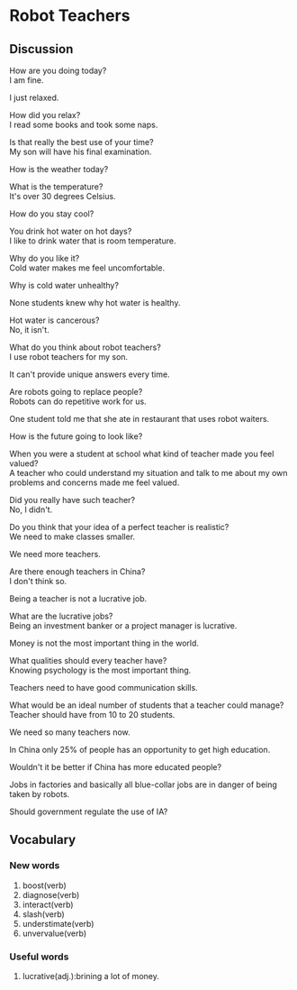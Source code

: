 # Robot Teachers
## Discussion
How are you doing today?  
I am fine.  

I just relaxed.  

How did you relax?  
I read some books and took some naps.  

Is that really the best use of your time?  
My son will have his final examination.  

How is the weather today?  

What is the temperature?  
It's over 30 degrees Celsius.  

How do you stay cool?  

You drink hot water on hot days?  
I like to drink water that is room temperature.  

Why do you like it?  
Cold water makes me feel uncomfortable.  

Why is cold water unhealthy?  

None students knew why hot water is healthy.    

Hot water is cancerous?  
No, it isn't.  

What do you think about robot teachers?  
I use robot teachers for my son.  

It can't provide unique answers every time.  

Are robots going to replace people?  
Robots can do repetitive work for us.  

One student told me that she ate in restaurant that uses robot waiters.  

How is the future going to look like?  

When you were a student at school what kind of teacher made you feel valued?  
A teacher who could understand my situation and talk to me about my own problems and concerns made me feel valued.  

Did you really have such teacher?  
No, I didn't.  

Do you think that your idea of a perfect teacher is realistic?  
We need to make classes smaller.  

We need more teachers.  

Are there enough teachers in China?  
I don't think so.  

Being a teacher is not a lucrative job.  

What are the lucrative jobs?  
Being an investment banker or a project manager is lucrative.  

Money is not the most important thing in the world.  

What qualities should every teacher have?  
Knowing psychology is the most important thing.  

Teachers need to have good communication skills.  

What would be an ideal number of students that a teacher could manage? 
Teacher should have from 10 to 20 students.  

We need so many teachers now.  

In China only 25% of people has an opportunity to get high education.  

Wouldn't it be better if China has more educated people?  

Jobs in factories and basically all blue-collar jobs are in danger of being taken by robots.  

Should government regulate the use of IA?  

## Vocabulary
### New words
1. boost(verb)
1. diagnose(verb)
1. interact(verb)
1. slash(verb)
1. understimate(verb)
1. unvervalue(verb)
### Useful words
1. lucrative(adj.):brining a lot of money.
